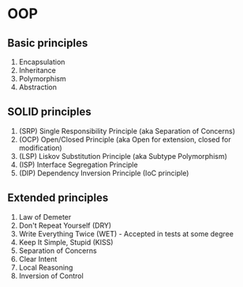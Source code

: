 # OOP


## Basic principles

1. Encapsulation
2. Inheritance
3. Polymorphism
4. Abstraction

## SOLID principles
1. (SRP) Single Responsibility Principle (aka Separation of Concerns)
2. (OCP) Open/Closed Principle (aka Open for extension, closed for modification)
3. (LSP) Liskov Substitution Principle (aka Subtype Polymorphism)
4. (ISP) Interface Segregation Principle
5. (DIP) Dependency Inversion Principle (IoC principle)

## Extended principles
1. Law of Demeter
2. Don't Repeat Yourself (DRY)
3. Write Everything Twice (WET) - Accepted in tests at some degree
4. Keep It Simple, Stupid (KISS)
5. Separation of Concerns
6. Clear Intent
7. Local Reasoning
8. Inversion of Control
